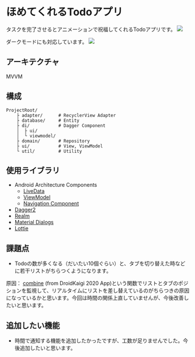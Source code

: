 # ほめてくれるTodoアプリ
タスクを完了させるとアニメーションで祝福してくれるTodoアプリです。
![](https://github.com/nanaten/TodoApp/blob/develop/screenshot/lottie_animation.gif)

ダークモードにも対応しています。
![](https://github.com/nanaten/TodoApp/blob/develop/screenshot/dark_theme.png)

## アーキテクチャ
MVVM

## 構成

```
ProjectRoot/
    ├ adapter/      # RecyclerView Adapter
    ├ database/     # Entity
    ├ di/           # Dagger Component
    │  ├ ui/
    │  └ viewmodel/
    ├ domain/       # Repository
    ├ ui/           # View, ViewModel
    └ util/         # Utility

```

## 使用ライブラリ
- Android Architecture Components
  - [LiveData](https://developer.android.com/topic/libraries/architecture/livedata)
  - [ViewModel](https://developer.android.com/topic/libraries/architecture/viewmodel)
  - [Navigation Component](https://developer.android.com/guide/navigation)
- [Dagger2](https://github.com/google/dagger)
- [Realm](https://realm.io/docs/java/latest)
- [Material Dialogs](https://github.com/afollestad/material-dialogs)
- [Lottie](https://github.com/airbnb/lottie-android)

## 課題点
- Todoの数が多くなる（だいたい10個ぐらい）と、タブを切り替えた時などに若干リストがちらつくようになります。 

原因： [combine](https://github.com/nanaten/TodoApp/blob/develop/app/src/main/java/com/nanaten/todoapp/util/Util.kt) (from DroidKaigi 2020 App)という関数でリストとタブのポジションを監視して、リアルタイムにリストを差し替えているのがちらつきの原因になっているかと思います。今回は時間の関係上直していませんが、今後改善したいと思います。


## 追加したい機能
- 時間で通知する機能を追加したかったですが、工数が足りませんでした。今後追加したいと思います。